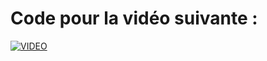 # Code pour la vidéo suivante :

[![VIDEO](https://i.ytimg.com/vi/__0Cj7200U0/hqdefault.jpg)](https://www.youtube.com/watch?v=__0Cj7200U0 "Coûts réels d'une multiplication de matrices (sans optimisation)")
